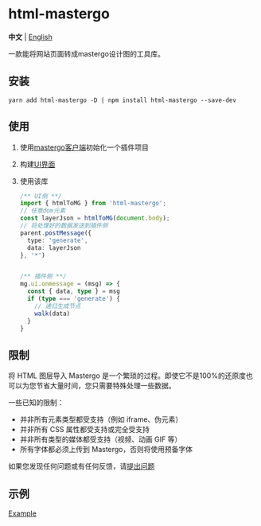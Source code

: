 # html-mastergo

**中文** | [English](./README.md)

一款能将网站页面转成mastergo设计图的工具库。



## 安装

```shell
yarn add html-mastergo -D | npm install html-mastergo --save-dev
```

## 使用

1. 使用[mastergo客户端](https://mastergo.com/resource)初始化一个插件项目

2. 构建[UI界面](https://developers.mastergo.com/guide/setup.html#%E6%9E%84%E5%BB%BA%E7%94%A8%E6%88%B7%E7%95%8C%E9%9D%A2)

3. 使用该库

   ```typescript
   /** UI侧 **/
   import { htmlToMG } from 'html-mastergo';
   // 任意dom元素
   const layerJson = htmlToMG(document.body);
   // 将处理好的数据发送到插件侧
   parent.postMessage({
     type: 'generate',
     data: layerJson
   }, '*')
   
   
   /** 插件侧 **/
   mg.ui.onmessage = (msg) => {
     const { data, type } = msg
     if (type === 'generate') {
       // 递归生成节点
       walk(data)
     }
   }
   ```

## 限制

将 HTML 图层导入 Mastergo 是一个繁琐的过程。即使它不是100%的还原度也可以为您节省大量时间，您只需要特殊处理一些数据。

一些已知的限制：

- 并非所有元素类型都受支持（例如 iframe、伪元素）
- 并非所有 CSS 属性都受支持或完全受支持
- 并非所有类型的媒体都受支持（视频、动画 GIF 等）
- 所有字体都必须上传到 Mastergo，否则将使用预备字体

如果您发现任何问题或有任何反馈，请[提出问题](https://github.com/mastergo-design/html-to-mastergo/issues/new)

## 示例

[Example](待补充)